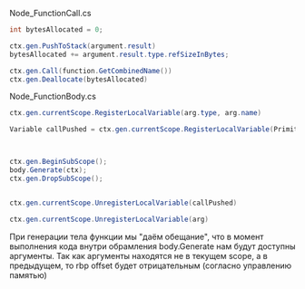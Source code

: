 Node_FunctionCall.cs
```c#
int bytesAllocated = 0;

ctx.gen.PushToStack(argument.result)
bytesAllocated += argument.result.type.refSizeInBytes;

ctx.gen.Call(function.GetCombinedName())
ctx.gen.Deallocate(bytesAllocated)
```


Node_FunctionBody.cs
```c#
ctx.gen.currentScope.RegisterLocalVariable(arg.type, arg.name)

Variable callPushed = ctx.gen.currentScope.RegisterLocalVariable(PrimitiveTypes.PTR "call_pushed_instruction");



ctx.gen.BeginSubScope();
body.Generate(ctx);
ctx.gen.DropSubScope();


ctx.gen.currentScope.UnregisterLocalVariable(callPushed)

ctx.gen.currentScope.UnregisterLocalVariable(arg)
```

При генерации тела функции мы "даём обещание", что в момент выполнения кода внутри обрамления body.Generate нам будут доступны аргументы. Так как аргументы находятся не в текущем scope, а в предыдущем, то rbp offset будет отрицательным (согласно управлению памятью)
